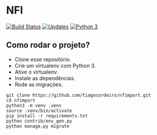 # NFI

[![Build Status](https://travis-ci.org/tiagocordeiro/nfimport.svg?branch=master)](https://travis-ci.org/tiagocordeiro/nfimport)
[![Updates](https://pyup.io/repos/github/tiagocordeiro/nfimport/shield.svg)](https://pyup.io/repos/github/tiagocordeiro/nfimport/)
[![Python 3](https://pyup.io/repos/github/tiagocordeiro/nfimport/python-3-shield.svg)](https://pyup.io/repos/github/tiagocordeiro/nfimport/)


## Como rodar o projeto?

* Clone esse repositório.
* Crie um virtualenv com Python 3.
* Ative o virtualenv.
* Instale as dependências.
* Rode as migrações.

```
git clone https://github.com/tiagocordeiro/nfimport.git
cd nfimport
python3 -m venv .venv
source .venv/bin/activate
pip install -r requirements.txt
python contrib/env_gen.py
python manage.py migrate
```